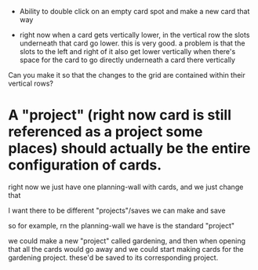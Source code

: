 - Ability to double click on an empty card spot and make a new card that way



- right now when a card gets vertically lower, in the vertical row the slots underneath that card go lower. this is very good.
a problem is that the slots to the left and right of it also get lower vertically when there's space for the card to go directly underneath a card there vertically

Can you make it so that the changes to the grid are contained within their vertical rows?






# A "project" (right now card is still referenced as a project some places) should actually be the entire configuration of cards. 

right now we just have one planning-wall with cards, and we just change that

I want there to be different "projects"/saves we can make and save

so for example, rn the planning-wall we have is the standard "project"

we could make a new "project" called gardening, and then when opening that all the cards would go away and we could start making cards for the gardening project. these'd be saved to its corresponding project.
